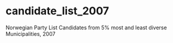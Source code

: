 # candidate_list_2007
Norwegian Party List Candidates from 5% most and least diverse Municipalities, 2007
